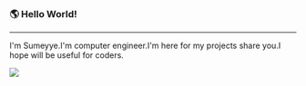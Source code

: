 

<!--
**sumeyyegencer/sumeyyegencer** is a ✨ _special_ ✨ repository because its `README.md` (this file) appears on your GitHub profile.
            
Here are some ideas to get you started:

- 🔭 I’m currently working on ...
- 🌱 I’m currently learning ...
- 👯 I’m looking to collaborate on ...
- 🤔 I’m looking for help with ...
- 💬 Ask me about ...
- 📫 How to reach me: ...
- 😄 Pronouns: ...
- ⚡ Fun fact: ...
-->

 ### 🌎 Hello World! 
<hr>
 I'm Sumeyye.I'm computer engineer.I'm here for my projects share you.I hope will be useful for coders.
 
<br>


[<a href="https://visitcount.itsvg.in">
  <img src="https://visitcount.itsvg.in/api?id=sumeyyegencer&label=Profile%20Views&color=4&icon=5&pretty=true" />
</a>
](url)

